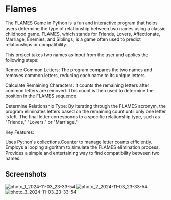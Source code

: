 # Flames
The FLAMES Game in Python is a fun and interactive program that helps users determine the type of relationship between two names using a classic childhood game. FLAMES, which stands for Friends, Lovers, Affectionate, Marriage, Enemies, and Siblings, is a game often used to predict relationships or compatibility.

This project takes two names as input from the user and applies the following steps:

Remove Common Letters: The program compares the two names and removes common letters, reducing each name to its unique letters.

Calculate Remaining Characters: It counts the remaining letters after common letters are removed. This count is then used to determine the position in the FLAMES sequence.

Determine Relationship Type: By iterating through the FLAMES acronym, the program eliminates letters based on the remaining count until only one letter is left. The final letter corresponds to a specific relationship type, such as "Friends," "Lovers," or "Marriage."

Key Features:

Uses Python's collections.Counter to manage letter counts efficiently.
Employs a looping algorithm to simulate the FLAMES elimination process.
Provides a simple and entertaining way to find compatibility between two names.

## Screenshots
![photo_1_2024-11-03_23-33-54](https://github.com/user-attachments/assets/6b238811-f33f-42f9-ad42-a19d3f9e1eeb)
![photo_2_2024-11-03_23-33-54](https://github.com/user-attachments/assets/afb3da7e-46ff-4567-86e6-f40813822bc6)
![photo_3_2024-11-03_23-33-54](https://github.com/user-attachments/assets/456ee6ba-dc74-4717-8348-3ea7d3d64eb6)




